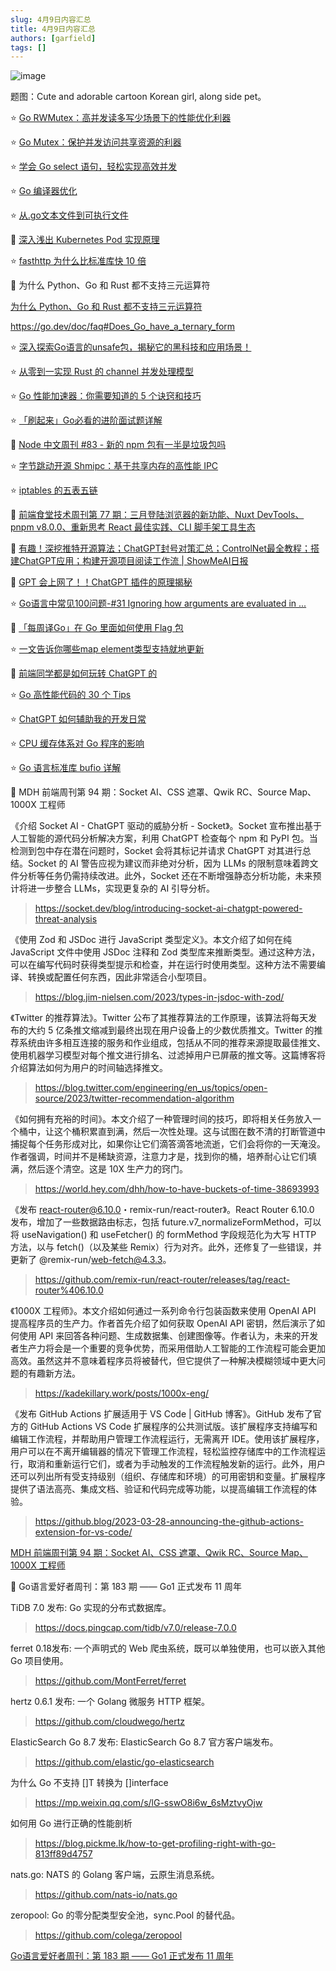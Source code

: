 ```yaml
---
slug: 4月9日内容汇总
title: 4月9日内容汇总
authors: [garfield]
tags: []
---
```


![image](https://img.alicdn.com/imgextra/i3/O1CN01AjgrL01ifZMDpdUyP_!!6000000004440-2-tps-1344-896.png_1200x1200.jpg)

题图：Cute and adorable cartoon Korean girl, along side pet。

⭐️ [Go RWMutex：高并发读多写少场景下的性能优化利器](https://juejin.cn/post/7218554163051413561)

⭐️ [Go Mutex：保护并发访问共享资源的利器](https://juejin.cn/post/7215188852851097656)

⭐️ [学会 Go select 语句，轻松实现高效并发](https://juejin.cn/post/7210005376653377597)

⭐️ [Go 编译器优化](https://mp.weixin.qq.com/s/eWM9AvG1qXnMWF4qIwhnVQ)

⭐️ [从.go文本文件到可执行文件](https://mp.weixin.qq.com/s/V5wAZcTbunU3HdS1xaWavQ)

📒 [深入浅出 Kubernetes Pod 实现原理](https://mp.weixin.qq.com/s/ZZvnEH4DaFWev_O9-U0hyg)

⭐️ [fasthttp 为什么比标准库快 10 倍](https://mp.weixin.qq.com/s/wMh6i3poZ0jzwO2X6H5JEQ)

📒 为什么 Python、Go 和 Rust 都不支持三元运算符

[为什么 Python、Go 和 Rust 都不支持三元运算符](https://juejin.cn/post/7217755581847846967)

https://go.dev/doc/faq#Does_Go_have_a_ternary_form

⭐️ [深入探索Go语言的unsafe包，揭秘它的黑科技和应用场景！](https://juejin.cn/post/7218772329034661925)

⭐️ [从零到一实现 Rust 的 channel 并发处理模型](https://mp.weixin.qq.com/s/lTFJPBXtU_NbZHsAUz3WHg)

⭐️ [Go 性能加速器：你需要知道的 5 个诀窍和技巧](https://mp.weixin.qq.com/s/NJuOB8k86Z7Hv-xITL1Vqg)

⭐️ [「刷起来」Go必看的进阶面试题详解](https://mp.weixin.qq.com/s/2iOkW5h7x-1wdYe51vMemw)

📒 [Node 中文周刊 #83 - 新的 npm 包有一半是垃圾包吗](https://mp.weixin.qq.com/s/OKpGMYsHIrak06LGmeD5JA)

⭐️ [字节跳动开源 Shmipc：基于共享内存的高性能 IPC](https://mp.weixin.qq.com/s/f8SoJELaBoieePwMtRlj-Q)

⭐️ [iptables 的五表五链](https://mp.weixin.qq.com/s/D0FqiY5pPE9pJ-6AFMbZWQ)

📒 [前端食堂技术周刊第 77 期：三月登陆浏览器的新功能、Nuxt DevTools、pnpm v8.0.0、重新思考 React 最佳实践、CLI 脚手架工具生态](https://juejin.cn/post/7217780935536705591)

📒 [有趣！深挖推特开源算法；ChatGPT封号对策汇总；ControlNet最全教程；搭建ChatGPT应用；构建开源项目阅读工作流 | ShowMeAI日报](https://juejin.cn/post/7217741020372910137)

📒 [GPT 会上网了！！ChatGPT 插件的原理揭秘](https://mp.weixin.qq.com/s/30Cnls4jqNjAHDipWruxdw)

⭐️ [Go语言中常见100问题-#31 Ignoring how arguments are evaluated in ...](https://mp.weixin.qq.com/s/cuJAYXGOleUt0FG5brX8ng)

📒 [「每周译Go」在 Go 里面如何使用 Flag 包](https://mp.weixin.qq.com/s/ZmZwEUsyna1YlflGPX-2Bg)

⭐️ [一文告诉你哪些map element类型支持就地更新](https://mp.weixin.qq.com/s/0TnAPFib82KC-BIL-uhMWw)

📒 [前端同学都是如何玩转 ChatGPT 的](https://mp.weixin.qq.com/s/b7LByqI5mEVuTqs2YNibIQ)

⭐️ [Go 高性能代码的 30 个 Tips](https://mp.weixin.qq.com/s/E5R09RHPhnTy59iuLZJoaw)

⭐️ [ChatGPT 如何辅助我的开发日常](https://mp.weixin.qq.com/s/7qKWdpffFG90qWXMsr_VhQ)

⭐️ [CPU 缓存体系对 Go 程序的影响](https://mp.weixin.qq.com/s/Yi0eGTzrT7mtkpebmLXqVA)

⭐️ [Go 语言标准库 bufio 详解](https://mp.weixin.qq.com/s/aP9bT4UL1MK5EDx18WfvmQ)

📒 MDH 前端周刊第 94 期：Socket AI、CSS 遮罩、Qwik RC、Source Map、1000X 工程师

《介绍 Socket AI - ChatGPT 驱动的威胁分析 - Socket》。Socket 宣布推出基于人工智能的源代码分析解决方案，利用 ChatGPT 检查每个 npm 和 PyPI 包。当检测到包中存在潜在问题时，Socket 会将其标记并请求 ChatGPT 对其进行总结。Socket 的 AI 警告应视为建议而非绝对分析，因为 LLMs 的限制意味着跨文件分析等任务仍需持续改进。此外，Socket 还在不断增强静态分析功能，未来预计将进一步整合 LLMs，实现更复杂的 AI 引导分析。

> https://socket.dev/blog/introducing-socket-ai-chatgpt-powered-threat-analysis

《使用 Zod 和 JSDoc 进行 JavaScript 类型定义》。本文介绍了如何在纯 JavaScript 文件中使用 JSDoc 注释和 Zod 类型库来推断类型。通过这种方法，可以在编写代码时获得类型提示和检查，并在运行时使用类型。这种方法不需要编译、转换或配置任何东西，因此非常适合小型项目。

> https://blog.jim-nielsen.com/2023/types-in-jsdoc-with-zod/

《Twitter 的推荐算法》。Twitter 公布了其推荐算法的工作原理，该算法将每天发布的大约 5 亿条推文缩减到最终出现在用户设备上的少数优质推文。Twitter 的推荐系统由许多相互连接的服务和作业组成，包括从不同的推荐来源提取最佳推文、使用机器学习模型对每个推文进行排名、过滤掉用户已屏蔽的推文等。这篇博客将介绍算法如何为用户的时间轴选择推文。

> https://blog.twitter.com/engineering/en_us/topics/open-source/2023/twitter-recommendation-algorithm

《如何拥有充裕的时间》。本文介绍了一种管理时间的技巧，即将相关任务放入一个桶中，让这个桶积累直到满，然后一次性处理。这与试图在数不清的打断管道中捕捉每个任务形成对比，如果你让它们滴答滴答地流逝，它们会将你的一天淹没。作者强调，时间并不是稀缺资源，注意力才是，找到你的桶，培养耐心让它们填满，然后逐个清空。这是 10X 生产力的窍门。

> https://world.hey.com/dhh/how-to-have-buckets-of-time-38693993

《发布 react-router@6.10.0・remix-run/react-router》。React Router 6.10.0 发布，增加了一些数据路由标志，包括 future.v7_normalizeFormMethod，可以将 useNavigation() 和 useFetcher() 的 formMethod 字段规范化为大写 HTTP 方法，以与 fetch()（以及某些 Remix）行为对齐。此外，还修复了一些错误，并更新了 @remix-run/web-fetch@4.3.3。

> https://github.com/remix-run/react-router/releases/tag/react-router%406.10.0

《1000X 工程师》。本文介绍如何通过一系列命令行包装函数来使用 OpenAI API 提高程序员的生产力。作者首先介绍了如何获取 OpenAI API 密钥，然后演示了如何使用 API 来回答各种问题、生成数据集、创建图像等。作者认为，未来的开发者生产力将会是一个重要的竞争优势，而采用借助人工智能的工作流程可能会更加高效。虽然这并不意味着程序员将被替代，但它提供了一种解决模糊领域中更大问题的有趣新方法。

> https://kadekillary.work/posts/1000x-eng/

《发布 GitHub Actions 扩展适用于 VS Code | GitHub 博客》。GitHub 发布了官方的 GitHub Actions VS Code 扩展程序的公共测试版。该扩展程序支持编写和编辑工作流程，并帮助用户管理工作流程运行，无需离开 IDE。使用该扩展程序，用户可以在不离开编辑器的情况下管理工作流程，轻松监控存储库中的工作流程运行，取消和重新运行它们，或者为手动触发的工作流程触发新的运行。此外，用户还可以列出所有受支持级别（组织、存储库和环境）的可用密钥和变量。扩展程序提供了语法高亮、集成文档、验证和代码完成等功能，以提高编辑工作流程的体验。

> https://github.blog/2023-03-28-announcing-the-github-actions-extension-for-vs-code/

[MDH 前端周刊第 94 期：Socket AI、CSS 遮罩、Qwik RC、Source Map、1000X 工程师](https://mdhweekly.com/weekly/issue-0094)

📒 Go语言爱好者周刊：第 183 期 —— Go1 正式发布 11 周年

TiDB 7.0 发布: Go 实现的分布式数据库。

> https://docs.pingcap.com/tidb/v7.0/release-7.0.0

ferret 0.18发布: 一个声明式的 Web 爬虫系统，既可以单独使用，也可以嵌入其他 Go 项目使用。

> https://github.com/MontFerret/ferret

hertz 0.6.1 发布: 一个 Golang 微服务 HTTP 框架。

> https://github.com/cloudwego/hertz

ElasticSearch Go 8.7 发布: ElasticSearch Go 8.7 官方客户端发布。

> https://github.com/elastic/go-elasticsearch

为什么 Go 不支持 []T 转换为 []interface

> https://mp.weixin.qq.com/s/lG-sswO8i6w_6sMztvyOjw

如何用 Go 进行正确的性能剖析

> https://blog.pickme.lk/how-to-get-profiling-right-with-go-813ff89d4757

nats.go: NATS 的 Golang 客户端，云原生消息系统。

> https://github.com/nats-io/nats.go

zeropool: Go 的零分配类型安全池，sync.Pool 的替代品。

> https://github.com/colega/zeropool

[Go语言爱好者周刊：第 183 期 —— Go1 正式发布 11 周年](https://mp.weixin.qq.com/s/GrURoKwn9sdazO8UxQBxBQ)
